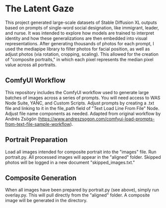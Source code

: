 # The Latent Gaze

This project generated large-scale datasets of Stable Diffusion XL outputs based on prompts of single-word social designation, like immigrant, leader, and nurse. It was intended to explore how models are trained to interpret identity and how these generalizations are then embedded into visual representations. After generating thousands of photos for each prompt, I used the mediapipe library to filter photos for facial position, as well as adjust photos (via rotation, cropping, scaling). This allowed for the creation of "composite portraits," in which each pixel represents the median pixel value across all portraits. 

## ComfyUI Workflow
This repository includes the ComfyUI workflow used to generate large batches of images across a series of prompts. You will need access to WAS Node Suite, YANC, and Custom Scripts. Adjust prompts by creating a .txt file and linking to it in the file_path field of "Text Load Line From File" Node. Adjust file name components as needed. Adapted from original workflow by Andrés Zsögön (https://www.andreszsogon.com/comfyui-load-prompts-from-text-file-sample-workflow).

## Portrait Preparation
Load all images intended for composite portrait into the "images" file. Run portrait.py. All processed images will appear in the "aligned" folder. Skipped photos will be logged in a new document "skipped_images.txt." 

## Composite Generation
When all images have been prepared by portrait.py (see above), simply run overlay.py. This will pull directly from the "aligned" folder.  A composite image will be generated in the directory. 

